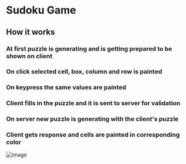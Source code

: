 # Sudoku Game

## How it works

### At first puzzle is generating and is getting prepared to be shown on client 
### On click selected cell, box, column and row is painted 
### On keypress the same values are painted
### Client fills in the puzzle and it is sent to server for validation 
### On server new puzzle is generating with the client's puzzle 
### Client gets response and cells are painted in corresponding color 
![image](https://user-images.githubusercontent.com/105970406/174114986-180918ba-5ec3-4b2a-9dce-3552dc870281.png)
